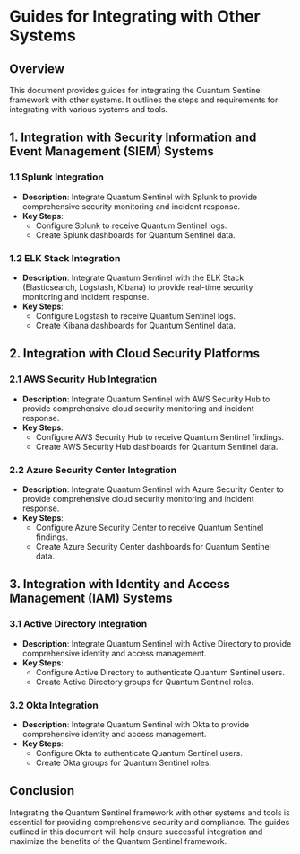 # Guides for Integrating with Other Systems

## Overview
This document provides guides for integrating the Quantum Sentinel framework with other systems. It outlines the steps and requirements for integrating with various systems and tools.

## 1. Integration with Security Information and Event Management (SIEM) Systems

### 1.1 Splunk Integration
- **Description**: Integrate Quantum Sentinel with Splunk to provide comprehensive security monitoring and incident response.
- **Key Steps**:
  - Configure Splunk to receive Quantum Sentinel logs.
  - Create Splunk dashboards for Quantum Sentinel data.

### 1.2 ELK Stack Integration
- **Description**: Integrate Quantum Sentinel with the ELK Stack (Elasticsearch, Logstash, Kibana) to provide real-time security monitoring and incident response.
- **Key Steps**:
  - Configure Logstash to receive Quantum Sentinel logs.
  - Create Kibana dashboards for Quantum Sentinel data.

## 2. Integration with Cloud Security Platforms

### 2.1 AWS Security Hub Integration
- **Description**: Integrate Quantum Sentinel with AWS Security Hub to provide comprehensive cloud security monitoring and incident response.
- **Key Steps**:
  - Configure AWS Security Hub to receive Quantum Sentinel findings.
  - Create AWS Security Hub dashboards for Quantum Sentinel data.

### 2.2 Azure Security Center Integration
- **Description**: Integrate Quantum Sentinel with Azure Security Center to provide comprehensive cloud security monitoring and incident response.
- **Key Steps**:
  - Configure Azure Security Center to receive Quantum Sentinel findings.
  - Create Azure Security Center dashboards for Quantum Sentinel data.

## 3. Integration with Identity and Access Management (IAM) Systems

### 3.1 Active Directory Integration
- **Description**: Integrate Quantum Sentinel with Active Directory to provide comprehensive identity and access management.
- **Key Steps**:
  - Configure Active Directory to authenticate Quantum Sentinel users.
  - Create Active Directory groups for Quantum Sentinel roles.

### 3.2 Okta Integration
- **Description**: Integrate Quantum Sentinel with Okta to provide comprehensive identity and access management.
- **Key Steps**:
  - Configure Okta to authenticate Quantum Sentinel users.
  - Create Okta groups for Quantum Sentinel roles.

## Conclusion
Integrating the Quantum Sentinel framework with other systems and tools is essential for providing comprehensive security and compliance. The guides outlined in this document will help ensure successful integration and maximize the benefits of the Quantum Sentinel framework.
